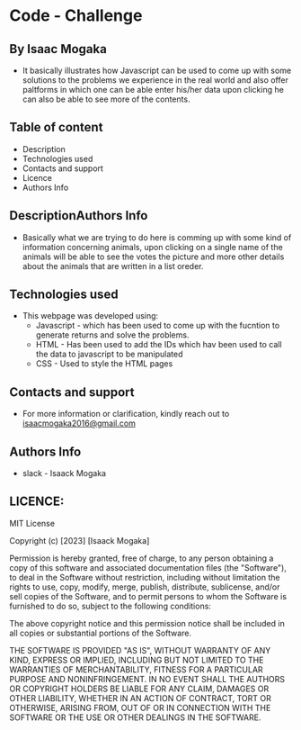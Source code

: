 # Code - Challenge 

## By Isaac Mogaka
- It basically illustrates how Javascript can be used to come up with some solutions to the problems we experience in the real world and also offer paltforms in which one can be able enter his/her data upon clicking he can also be able to see more of the contents.
## Table of content
- Description
- Technologies used 
- Contacts and support
- Licence
- Authors Info
## DescriptionAuthors Info
- <p>Basically what we are trying to do here is comming up with some kind of information concerning animals, upon clicking on a single name of the animals will be able to see the votes the picture and more other details about the animals that are written in a list oreder.</p>
## Technologies used 
- This webpage was developed using:
   - Javascript - which has been used to come up with the fucntion to generate returns and solve the problems.
   - HTML - Has been used to add the IDs which hav been used to call the data to javascript to be manipulated
   - CSS - Used to style the HTML pages
## Contacts and support
- For more information or clarification, kindly reach out to isaacmogaka2016@gmail.com
## Authors Info
- slack - Isaack Mogaka
## LICENCE:

MIT License

Copyright (c) [2023] [Isaack Mogaka]

Permission is hereby granted, free of charge, to any person obtaining a copy
of this software and associated documentation files (the "Software"), to deal
in the Software without restriction, including without limitation the rights
to use, copy, modify, merge, publish, distribute, sublicense, and/or sell
copies of the Software, and to permit persons to whom the Software is
furnished to do so, subject to the following conditions:

The above copyright notice and this permission notice shall be included in all
copies or substantial portions of the Software.

THE SOFTWARE IS PROVIDED "AS IS", WITHOUT WARRANTY OF ANY KIND, EXPRESS OR
IMPLIED, INCLUDING BUT NOT LIMITED TO THE WARRANTIES OF MERCHANTABILITY,
FITNESS FOR A PARTICULAR PURPOSE AND NONINFRINGEMENT. IN NO EVENT SHALL THE
AUTHORS OR COPYRIGHT HOLDERS BE LIABLE FOR ANY CLAIM, DAMAGES OR OTHER
LIABILITY, WHETHER IN AN ACTION OF CONTRACT, TORT OR OTHERWISE, ARISING FROM,
OUT OF OR IN CONNECTION WITH THE SOFTWARE OR THE USE OR OTHER DEALINGS IN THE
SOFTWARE.